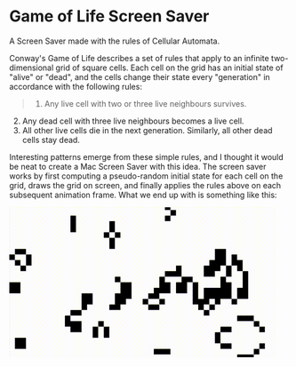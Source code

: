 # Game of Life Screen Saver
A Screen Saver made with the rules of Cellular Automata.

Conway's Game of Life describes a set of rules that apply to an infinite two-dimensional grid of square cells. Each cell on the grid has an initial state of "alive" or "dead", and the cells change their state every "generation" in accordance with the following rules:

> 1. Any live cell with two or three live neighbours survives.
2.  Any dead cell with three live neighbours becomes a live cell.
3.   All other live cells die in the next generation. Similarly, all other dead cells stay dead.

Interesting patterns emerge from these simple rules, and I thought it would be neat to create a Mac Screen Saver with this idea. The screen saver works by first computing a pseudo-random initial state for each cell on the grid, draws the grid on screen, and finally applies the rules above on each subsequent animation frame. What we end up with is something like this:

![Game of Life Simulation](https://github.com/mcrescimanno/gol-screen-saver/raw/main/assets/game-of-life.gif)

